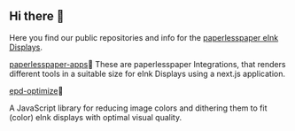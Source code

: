 ## Hi there 👋

Here you find our public repositories and info for the [paperlesspaper eInk Displays](https://paperlesspaper.de/en).

[paperlesspaper-apps](https://github.com/paperlesspaper/paperlesspaper-apps)🍿
These are paperlesspaper Integrations, that renders different tools in a suitable size for eInk Displays using a next.js application.

[epd-optimize](https://github.com/Utzel-Butzel/epdoptimize)🌈

A JavaScript library for reducing image colors and dithering them to fit (color) eInk displays with optimal visual quality.

